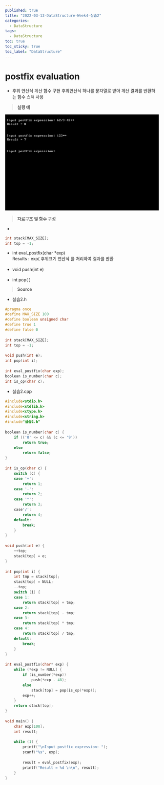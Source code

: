 ```yaml
---
published: true
title: "2022-03-13-DataStructure-Week4-실습2"
categories:
  - DataStructure
tags:
  - DataStructure
toc: true
toc_sticky: true
toc_label: "DataStructure"
---
```


# postfix evaluation

- 후위 연산식 계산 함수 구현
  후위연산식 하나를 문자열로 받아
  계산 결과를 반환하는 함수
  스택 사용

> **실행 예**

![image](https://github.com/222SeungHyun/222SeungHyun.github.io/blob/master/_images/%EC%9E%90%EB%A3%8C%EA%B5%AC%EC%A1%B0%EC%99%80%EC%8B%A4%EC%8A%B5-4%EC%9E%A5-%EC%8B%A4%EC%8A%B52-1.png?raw=true)

> **자료구조 및 함수 구성**

-

```C++
int stack[MAX_SIZE];
int top = -1;
```

- int eval_postfix(char \*exp)  
  Results : exp( 후위표기 연산식 를 처리하여 결과를 반환  
  <br>
- void push(int e)  
  <br>
- int pop( )

> **Source**

- 실습2.h

```C++
#pragma once
#define MAX_SIZE 100
#define boolean unsigned char
#define true 1
#define false 0

int stack[MAX_SIZE];
int top = -1;

void push(int e);
int pop(int i);

int eval_postfix(char exp);
boolean is_number(char c);
int is_op(char c);
```

- 실습2.cpp

```C++
#include<stdio.h>
#include<stdlib.h>
#include<ctype.h>
#include<string.h>
#include"실습2.h"

boolean is_number(char c) {
	if (('0' <= c) && (c <= '9'))
		return true;
	else
		return false;
}

int is_op(char c) {
	switch (c) {
	case '+':
		return 1;
	case '-':
		return 2;
	case '*':
		return 3;
	case'/':
		return 4;
	default:
		break;
	}
}

void push(int e) {
	++top;
	stack[top] = e;
}

int pop(int i) {
	int tmp = stack[top];
	stack[top] = NULL;
	--top;
	switch (i) {
	case 1:
		return stack[top] + tmp;
	case 2:
		return stack[top] - tmp;
	case 3:
		return stack[top] * tmp;
	case 4:
		return stack[top] / tmp;
	default:
		break;
	}
}

int eval_postfix(char* exp) {
	while (*exp != NULL) {
		if (is_number(*exp))
			push(*exp - 48);
		else
			stack[top] = pop(is_op(*exp));
		exp++;
	}
	return stack[top];
}

void main() {
	char exp[100];
	int result;

	while (1) {
		printf("\nInput postfix expression: ");
		scanf("%s", exp);

		result = eval_postfix(exp);
		printf("Result = %d \n\n", result);
	}
}
```
